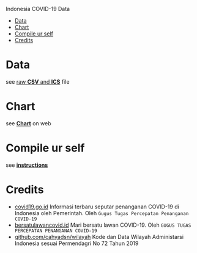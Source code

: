 Indonesia COVID-19 Data

- [Data](#data)
- [Chart](#chart)
- [Compile ur self](#compile-ur-self)
- [Credits](#credits)

# Data

see [raw **CSV** and **ICS**](https://github.com/aiosk/covidn/blob/master/cli/dist/README.md) file

# Chart

see [**Chart**](https://aiosk.github.io/covidn/) on web

# Compile ur self

see [**instructions**](https://github.com/aiosk/covidn/blob/master/cli/README.md)

# Credits

- [covid19.go.id](https://covid19.go.id/peta-sebaran)
  Informasi terbaru seputar penanganan COVID-19 di Indonesia oleh Pemerintah. Oleh `Gugus Tugas Percepatan Penanganan COVID-19`
- [bersatulawancovid.id](https://www.bersatulawancovid.id/)
  Mari bersatu lawan COVID-19. Oleh `GUGUS TUGAS PERCEPATAN PENANGANAN COVID-19`
- [github.com/cahyadsn/wilayah](https://github.com/cahyadsn/wilayah)
  Kode dan Data Wilayah Administarsi Indonesia sesuai Permendagri No 72 Tahun 2019
